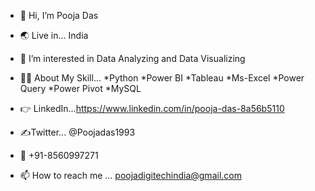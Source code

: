 - :raising_hand: Hi, I’m Pooja Das
- :earth_asia: Live in... India
- 👀 I’m interested in Data Analyzing and Data Visualizing
- :woman_technologist: About My Skill...
           *Python
           *Power BI
           *Tableau
           *Ms-Excel
           *Power Query
           *Power Pivot
           *MySQL
   
- :point_right: LinkedIn...https://www.linkedin.com/in/pooja-das-8a56b5110
- :writing_hand:Twitter... @Poojadas1993
- :iphone:
+91-8560997271
- 📫 How to reach me ... poojadigitechindia@gmail.com
<!---
PoojaDasIndia/PoojaDasIndia is a ✨ special ✨ repository because its `README.md` (this file) appears on your GitHub profile.
You can click the Preview link to take a look at your changes.
--->
